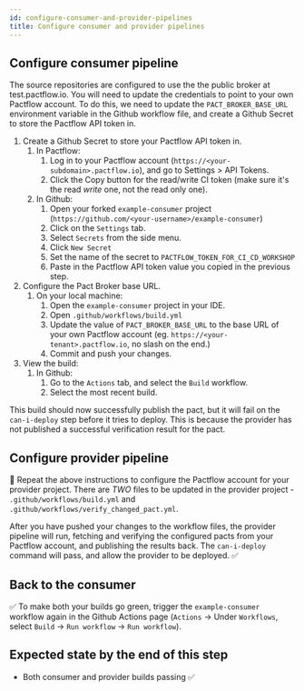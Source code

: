```yaml
---
id: configure-consumer-and-provider-pipelines
title: Configure consumer and provider pipelines
---
```


## Configure consumer pipeline

The source repositories are configured to use the the public broker at test.pactflow.io. You will need to update the credentials to point to your own Pactflow account. To do this, we need to update the `PACT_BROKER_BASE_URL` environment variable in the Github workflow file, and create a Github Secret to store the Pactflow API token in.

1. Create a Github Secret to store your Pactflow API token in.
    1. In Pactflow:
        1. Log in to your Pactflow account (`https://<your-subdomain>.pactflow.io`), and go to Settings > API Tokens.
        1. Click the Copy button for the read/write CI token (make sure it's the read _write_ one, not the read only one).
    1. In Github:
        1. Open your forked `example-consumer` project (`https://github.com/<your-username>/example-consumer`)
        1. Click on the `Settings` tab.
        1. Select `Secrets` from the side menu.
        1. Click `New Secret`
        1. Set the name of the secret to `PACTFLOW_TOKEN_FOR_CI_CD_WORKSHOP`
        1. Paste in the Pactflow API token value you copied in the previous step.
1. Configure the Pact Broker base URL.
    1. On your local machine:
        1. Open the `example-consumer` project in your IDE.
        1. Open `.github/workflows/build.yml`
        1. Update the value of `PACT_BROKER_BASE_URL` to the base URL of your own Pactflow account (eg. `https://<your-tenant>.pactflow.io`, no slash on the end.)
        1. Commit and push your changes.
1. View the build:
    1. In Github:
        1. Go to the `Actions` tab, and select the `Build` workflow.
        1. Select the most recent build.

This build should now successfully publish the pact, but it will fail on the `can-i-deploy` step before it tries to deploy. This is because the provider has not published a successful verification result for the pact.

## Configure provider pipeline

🔁 Repeat the above instructions to configure the Pactflow account for your provider project. There are _TWO_ files to be updated in the provider project - `.github/workflows/build.yml` and `.github/workflows/verify_changed_pact.yml`.

After you have pushed your changes to the workflow files, the provider pipeline will run, fetching and verifying the configured pacts from your Pactflow account, and publishing the results back. The `can-i-deploy` command will pass, and allow the provider to be deployed. ✅

## Back to the consumer

✅ To make both your builds go green, trigger the `example-consumer` workflow again in the Github Actions page (`Actions` -> Under `Workflows`, select `Build` -> `Run workflow` -> `Run workflow`).

## Expected state by the end of this step

* Both consumer and provider builds passing ✅
